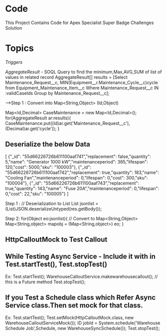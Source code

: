# Code

This Project Contains Code for Apex Specialist Super Badge Challenges Solution

# Topics
*Triggers*

*AggregateResult* - SOQL Query to find the minimum,Max,AVG,SUM of list of values in related record
AggregateResult[] results = [Select Maintenance_Request__c,
            MIN(Equipment__r.Maintenance_Cycle__c)cycle from Equipment_Maintenance_Item__c Where
            Maintenance_Request__c IN :validCaseIds Group by Maintenance_Request__c];
            
-->Step 1 : Convert into Map<String,Object> (Id,Object)

Map<Id,Decimal> CaseMaintenance = new Map<Id,Decimal>();
for(AggregateResult ar:results){
               CaseMaintenance.put((Id)ar.get('Maintenance_Request__c'),(Decimal)ar.get('cycle'));
            }

Deserialize the below Data
--------------------------
[
{"_id": "55d66226726b611100aaf741","replacement": false,"quantity": 5,"name": "Generator 1000 kW","maintenanceperiod": 365,"lifespan": 120,"cost": 5000,"sku": "100003"},
{"_id": "55d66226726b611100aaf742","replacement": true,"quantity": 183,"name": "Cooling Fan","maintenanceperiod": 0,"lifespan": 0,"cost": 300,"sku": "100004"},
{"_id": "55d66226726b611100aaf743","replacement": true,"quantity": 143,"name": "Fuse 20A","maintenanceperiod": 0,"lifespan": 0,"cost": 22,"sku": "100005"}
]

Step 1 : 
        // Deserialization to List<Object>
        List<Object> jsonlist = (List<Object>)JSON.deserializeUntyped(res.getBody()); 

Step 2:
for(Object eo:jsonlist){
		 // Convert to Map<String,Object>
            Map<String,object> mapobj = (Map<String,object>) eo;
    }

HttpCalloutMock to Test Callout
-------------------------------

While Testing Async Service - Include it with in
Test.startTest(), Test.stopTest()
--------------------------------
Ex: 
Test.startTest();
WarehouseCalloutService.makewarehousecallout(); // this is a Future method
Test.stopTest();

If you Test a Schedule class which Refer Async Service class.Then set mock for that class.
------------------------------------------------------------------------------------------
Ex:
Test.startTest();
Test.setMock(HttpCalloutMock.class, new WarehouseCalloutServiceMock());
ID jobId = System.schedule('Warehouse Schedule Job',Schedule, new WarehouseSyncSchedule());
Test.stopTest();

